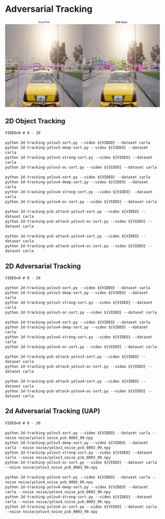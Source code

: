 # Adversarial Tracking

![](docs/demo.png)

## 2D Object Tracking

    VIDEO=0 # 0 - 20

    python 2d-tracking-yolov3-sort.py --video ${VIDEO} --dataset carla
    python 2d-tracking-yolov3-deep-sort.py --video ${VIDEO} --dataset carla
    python 2d-tracking-yolov3-strong-sort.py --video ${VIDEO} --dataset carla
    python 2d-tracking-yolov3-oc-sort.py --video ${VIDEO} --dataset carla

    python 2d-tracking-yolov4-sort.py --video ${VIDEO} --dataset carla
    python 2d-tracking-yolov4-deep-sort.py --video ${VIDEO} --dataset carla
    python 2d-tracking-yolov4-strong-sort.py --video ${VIDEO} --dataset carla
    python 2d-tracking-yolov4-oc-sort.py --video ${VIDEO} --dataset carla

    python 2d-tracking-pcb-attack-yolov3-sort.py --video ${VIDEO} --dataset carla
    python 2d-tracking-pcb-attack-yolov3-oc-sort.py --video ${VIDEO} --dataset carla

    python 2d-tracking-pcb-attack-yolov4-sort.py --video ${VIDEO} --dataset carla
    python 2d-tracking-pcb-attack-yolov4-oc-sort.py --video ${VIDEO} --dataset carla

## 2D Adversarial Tracking

    VIDEO=0 # 0 - 20

    python 2d-tracking-yolov3-sort.py --video ${VIDEO} --dataset carla
    python 2d-tracking-yolov3-deep-sort.py --video ${VIDEO} --dataset carla
    python 2d-tracking-yolov3-strong-sort.py --video ${VIDEO} --dataset carla
    python 2d-tracking-yolov3-oc-sort.py --video ${VIDEO} --dataset carla

    python 2d-tracking-yolov4-sort.py --video ${VIDEO} --dataset carla
    python 2d-tracking-yolov4-deep-sort.py --video ${VIDEO} --dataset carla
    python 2d-tracking-yolov4-strong-sort.py --video ${VIDEO} --dataset carla
    python 2d-tracking-yolov4-oc-sort.py --video ${VIDEO} --dataset carla

    python 2d-tracking-pcb-attack-yolov3-sort.py --video ${VIDEO} --dataset carla
    python 2d-tracking-pcb-attack-yolov3-oc-sort.py --video ${VIDEO} --dataset carla

    python 2d-tracking-pcb-attack-yolov4-sort.py --video ${VIDEO} --dataset carla
    python 2d-tracking-pcb-attack-yolov4-oc-sort.py --video ${VIDEO} --dataset carla

## 2d Adversarial Tracking (UAP)

    VIDEO=0 # 0 - 20

    python 2d-tracking-yolov3-sort.py --video ${VIDEO} --dataset carla --noise noise/yolov3_noise_pcb_0003_99.npy
    python 2d-tracking-yolov3-deep-sort.py --video ${VIDEO} --dataset carla --noise noise/yolov3_noise_pcb_0003_99.npy
    python 2d-tracking-yolov3-strong-sort.py --video ${VIDEO} --dataset carla --noise noise/yolov3_noise_pcb_0003_99.npy
    python 2d-tracking-yolov3-oc-sort.py --video ${VIDEO} --dataset carla --noise noise/yolov3_noise_pcb_0003_99.npy

    python 2d-tracking-yolov4-sort.py --video ${VIDEO} --dataset carla --noise noise/yolov4_noise_pcb_0003_99.npy
    python 2d-tracking-yolov4-deep-sort.py --video ${VIDEO} --dataset carla --noise noise/yolov4_noise_pcb_0003_99.npy
    python 2d-tracking-yolov4-strong-sort.py --video ${VIDEO} --dataset carla --noise noise/yolov4_noise_pcb_0003_99.npy
    python 2d-tracking-yolov4-oc-sort.py --video ${VIDEO} --dataset carla --noise noise/yolov4_noise_pcb_0003_99.npy
